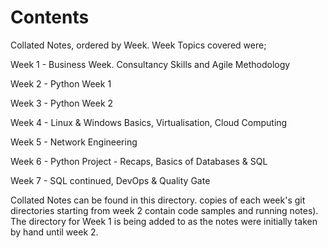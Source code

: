 # Contents

Collated Notes, ordered by Week. Week Topics covered were;
 
Week 1 - Business Week. Consultancy Skills and Agile Methodology

Week 2 - Python Week 1

Week 3 - Python Week 2

Week 4 - Linux & Windows Basics, Virtualisation, Cloud Computing

Week 5 - Network Engineering

Week 6 - Python Project - Recaps, Basics of Databases & SQL

Week 7 - SQL continued, DevOps & Quality Gate

Collated Notes can be found in this directory. copies of each week's git directories starting from week 2 contain code samples and running notes). The directory for Week 1 is being added to as the notes were initially taken by hand until week 2.
